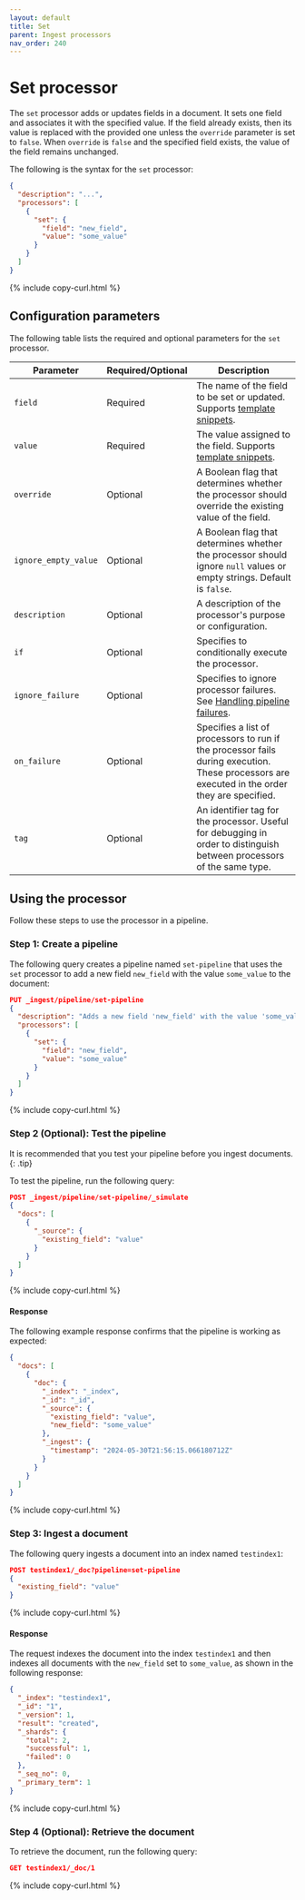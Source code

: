 ```yaml
---
layout: default
title: Set
parent: Ingest processors
nav_order: 240
---
```


# Set processor

The `set` processor adds or updates fields in a document. It sets one field and associates it with the specified value. If the field already exists, then its value is replaced with the provided one unless the `override` parameter is set to `false`. When `override` is `false` and the specified field exists, the value of the field remains unchanged.

The following is the syntax for the `set` processor:

```json
{
  "description": "...",
  "processors": [
    {
      "set": {
        "field": "new_field",
        "value": "some_value"
      }
    }
  ]
}
```
{% include copy-curl.html %}

## Configuration parameters

The following table lists the required and optional parameters for the `set` processor.

Parameter | Required/Optional | Description |
|-----------|-----------|-----------|
`field` | Required | The name of the field to be set or updated. Supports [template snippets]({{site.url}}{{site.baseurl}}/ingest-pipelines/create-ingest/#template-snippets).
`value` | Required | The value assigned to the field. Supports [template snippets]({{site.url}}{{site.baseurl}}/ingest-pipelines/create-ingest/#template-snippets).
`override` | Optional | A Boolean flag that determines whether the processor should override the existing value of the field.
`ignore_empty_value` | Optional | A Boolean flag that determines whether the processor should ignore `null` values or empty strings. Default is `false`.
`description`  | Optional  | A description of the processor's purpose or configuration.
`if` | Optional | Specifies to conditionally execute the processor.
`ignore_failure` | Optional | Specifies to ignore processor failures. See [Handling pipeline failures]({{site.url}}{{site.baseurl}}/ingest-pipelines/pipeline-failures/).
`on_failure` | Optional | Specifies a list of processors to run if the processor fails during execution. These processors are executed in the order they are specified.
`tag` | Optional | An identifier tag for the processor. Useful for debugging in order to distinguish between processors of the same type.

## Using the processor

Follow these steps to use the processor in a pipeline.

### Step 1: Create a pipeline

The following query creates a pipeline named `set-pipeline` that uses the `set` processor to add a new field `new_field` with the value `some_value` to the document: 

```json
PUT _ingest/pipeline/set-pipeline
{
  "description": "Adds a new field 'new_field' with the value 'some_value'",
  "processors": [
    {
      "set": {
        "field": "new_field",
        "value": "some_value"
      }
    }
  ]
}
```
{% include copy-curl.html %}

### Step 2 (Optional): Test the pipeline

It is recommended that you test your pipeline before you ingest documents.
{: .tip}

To test the pipeline, run the following query:

```json
POST _ingest/pipeline/set-pipeline/_simulate
{
  "docs": [
    {
      "_source": {
        "existing_field": "value"
      }
    }
  ]
}
```
{% include copy-curl.html %}

#### Response

The following example response confirms that the pipeline is working as expected:

```json
{
  "docs": [
    {
      "doc": {
        "_index": "_index",
        "_id": "_id",
        "_source": {
          "existing_field": "value",
          "new_field": "some_value"
        },
        "_ingest": {
          "timestamp": "2024-05-30T21:56:15.066180712Z"
        }
      }
    }
  ]
}
```
{% include copy-curl.html %}

### Step 3: Ingest a document 

The following query ingests a document into an index named `testindex1`:

```json
POST testindex1/_doc?pipeline=set-pipeline
{
  "existing_field": "value"
}
```
{% include copy-curl.html %}

#### Response

The request indexes the document into the index `testindex1` and then indexes all documents with the `new_field` set to `some_value`, as shown in the following response:

```json
{
  "_index": "testindex1",
  "_id": "1",
  "_version": 1,
  "result": "created",
  "_shards": {
    "total": 2,
    "successful": 1,
    "failed": 0
  },
  "_seq_no": 0,
  "_primary_term": 1
}
```
{% include copy-curl.html %}

### Step 4 (Optional): Retrieve the document

To retrieve the document, run the following query:

```json
GET testindex1/_doc/1
```
{% include copy-curl.html %}
